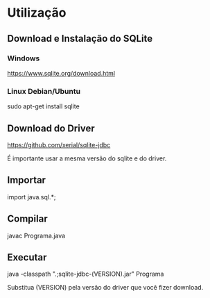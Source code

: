 # Utilização

## Download e Instalação do SQLite

### Windows

<https://www.sqlite.org/download.html>

### Linux Debian/Ubuntu

sudo apt-get install sqlite

## Download do Driver

<https://github.com/xerial/sqlite-jdbc>

É importante usar a mesma versão do sqlite e do driver.

## Importar

import java.sql.*;

## Compilar

javac Programa.java

## Executar

java -classpath ".;sqlite-jdbc-(VERSION).jar" Programa

Substitua (VERSION) pela versão do driver que você fizer download.
